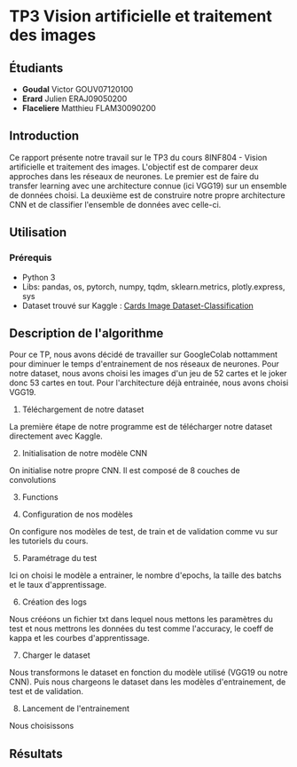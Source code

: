 # TP3 Vision artificielle et traitement des images

## Étudiants

-   **Goudal** Victor GOUV07120100
-   **Erard** Julien ERAJ09050200
-   **Flaceliere** Matthieu FLAM30090200

## Introduction

Ce rapport présente notre travail sur le TP3 du cours 8INF804 - Vision artificielle et traitement des images. L'objectif est de comparer deux approches dans les réseaux de neurones. Le premier est de faire du transfer learning avec une architecture connue (ici VGG19) sur un ensemble de données choisi. La deuxième est de construire notre propre architecture CNN et de classifier l'ensemble de données avec celle-ci.

## Utilisation

### Prérequis

-   Python 3
-   Libs: pandas, os, pytorch, numpy, tqdm, sklearn.metrics, plotly.express, sys
-   Dataset trouvé sur Kaggle : [Cards Image Dataset-Classification](https://www.kaggle.com/datasets/gpiosenka/cards-image-datasetclassification)

## Description de l'algorithme

Pour ce TP, nous avons décidé de travailler sur GoogleColab nottamment pour diminuer le temps d'entrainement de nos réseaux de neurones. 
Pour notre dataset, nous avons choisi les images d'un jeu de 52 cartes et le joker donc 53 cartes en tout.
Pour l'architecture déjà entrainée, nous avons choisi VGG19. 

1. Téléchargement de notre dataset

La première étape de notre programme est de télécharger notre dataset directement avec Kaggle.

2. Initialisation de notre modèle CNN

On initialise notre propre CNN. Il est composé de 8 couches de convolutions

3. Functions



4. Configuration de nos modèles

On configure nos modèles de test, de train et de validation comme vu sur les tutoriels du cours.

5. Paramétrage du test

Ici on choisi le modèle a entrainer, le nombre d'epochs, la taille des batchs et le taux d'apprentissage.

6. Création des logs

Nous crééons un fichier txt dans lequel nous mettons les paramètres du test et nous mettrons les données du test comme l'accuracy, le coeff de kappa et les courbes d'apprentissage.

7. Charger le dataset

Nous transformons le dataset en fonction du modèle utilisé (VGG19 ou notre CNN).
Puis nous chargeons le dataset dans les modèles d'entrainement, de test et de validation.

8. Lancement de l'entrainement

Nous choisissons 
    

   
## Résultats
